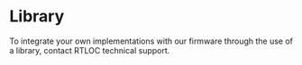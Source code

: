 # Library

To integrate your own implementations with our firmware through the use of a library, contact RTLOC technical support.
